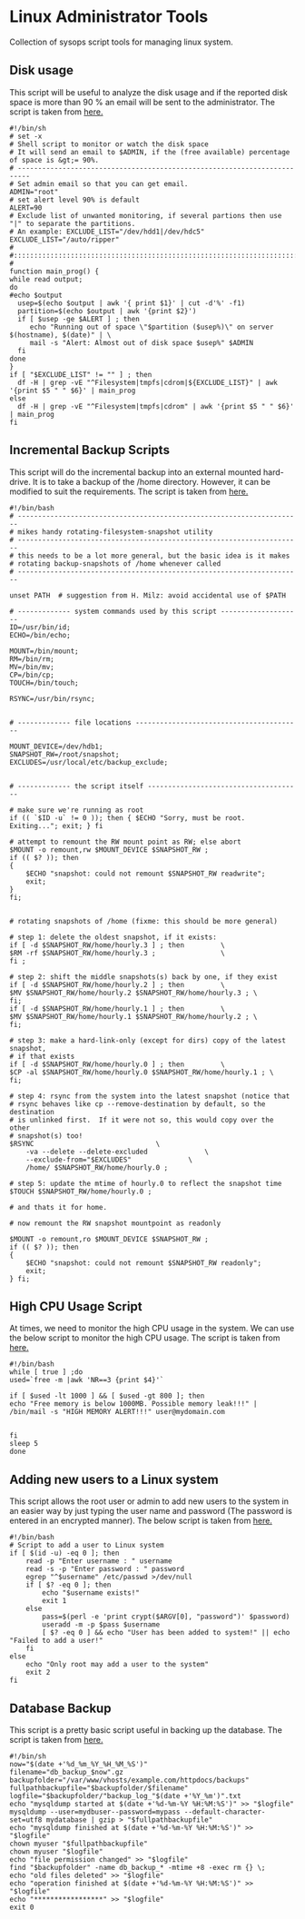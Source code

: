 # Linux Administrator Tools
Collection of sysops script tools for managing linux system.

## Disk usage
This script will be useful to analyze the disk usage and if the reported disk space is more than 90 % an email will be sent to the administrator. The script is taken from [here.](https://www.linuxtopia.org/online_books/advanced_bash_scripting_guide/system.html)

```
#!/bin/sh
# set -x
# Shell script to monitor or watch the disk space
# It will send an email to $ADMIN, if the (free available) percentage of space is &gt;= 90%.
# -------------------------------------------------------------------------
# Set admin email so that you can get email.
ADMIN="root"
# set alert level 90% is default
ALERT=90
# Exclude list of unwanted monitoring, if several partions then use "|" to separate the partitions.
# An example: EXCLUDE_LIST="/dev/hdd1|/dev/hdc5"
EXCLUDE_LIST="/auto/ripper"
#
#::::::::::::::::::::::::::::::::::::::::::::::::::::::::::::::::::::::::::::::::::::::::::::::::::::::::
#
function main_prog() {
while read output;
do
#echo $output
  usep=$(echo $output | awk '{ print $1}' | cut -d'%' -f1)
  partition=$(echo $output | awk '{print $2}')
  if [ $usep -ge $ALERT ] ; then
     echo "Running out of space \"$partition ($usep%)\" on server $(hostname), $(date)" | \
     mail -s "Alert: Almost out of disk space $usep%" $ADMIN
  fi
done
}
if [ "$EXCLUDE_LIST" != "" ] ; then
  df -H | grep -vE "^Filesystem|tmpfs|cdrom|${EXCLUDE_LIST}" | awk '{print $5 " " $6}' | main_prog
else
  df -H | grep -vE "^Filesystem|tmpfs|cdrom" | awk '{print $5 " " $6}' | main_prog
fi
```
## Incremental Backup Scripts

This script will do the incremental backup into an external mounted hard-drive. It is to take a backup of the /home directory. However, it can be modified to suit the requirements. The script is taken from [here.](https://www.linuxtopia.org/online_books/advanced_bash_scripting_guide/system.html)

```
#!/bin/bash
# ----------------------------------------------------------------------
# mikes handy rotating-filesystem-snapshot utility
# ----------------------------------------------------------------------
# this needs to be a lot more general, but the basic idea is it makes
# rotating backup-snapshots of /home whenever called
# ----------------------------------------------------------------------

unset PATH  # suggestion from H. Milz: avoid accidental use of $PATH

# ------------- system commands used by this script --------------------
ID=/usr/bin/id;
ECHO=/bin/echo;

MOUNT=/bin/mount;
RM=/bin/rm;
MV=/bin/mv;
CP=/bin/cp;
TOUCH=/bin/touch;

RSYNC=/usr/bin/rsync;


# ------------- file locations -----------------------------------------

MOUNT_DEVICE=/dev/hdb1;
SNAPSHOT_RW=/root/snapshot;
EXCLUDES=/usr/local/etc/backup_exclude;


# ------------- the script itself --------------------------------------

# make sure we're running as root
if (( `$ID -u` != 0 )); then { $ECHO "Sorry, must be root.  Exiting..."; exit; } fi

# attempt to remount the RW mount point as RW; else abort
$MOUNT -o remount,rw $MOUNT_DEVICE $SNAPSHOT_RW ;
if (( $? )); then
{
    $ECHO "snapshot: could not remount $SNAPSHOT_RW readwrite";
    exit;
}
fi;


# rotating snapshots of /home (fixme: this should be more general)

# step 1: delete the oldest snapshot, if it exists:
if [ -d $SNAPSHOT_RW/home/hourly.3 ] ; then         \
$RM -rf $SNAPSHOT_RW/home/hourly.3 ;                \
fi ;

# step 2: shift the middle snapshots(s) back by one, if they exist
if [ -d $SNAPSHOT_RW/home/hourly.2 ] ; then         \
$MV $SNAPSHOT_RW/home/hourly.2 $SNAPSHOT_RW/home/hourly.3 ; \
fi;
if [ -d $SNAPSHOT_RW/home/hourly.1 ] ; then         \
$MV $SNAPSHOT_RW/home/hourly.1 $SNAPSHOT_RW/home/hourly.2 ; \
fi;

# step 3: make a hard-link-only (except for dirs) copy of the latest snapshot,
# if that exists
if [ -d $SNAPSHOT_RW/home/hourly.0 ] ; then         \
$CP -al $SNAPSHOT_RW/home/hourly.0 $SNAPSHOT_RW/home/hourly.1 ; \
fi;

# step 4: rsync from the system into the latest snapshot (notice that
# rsync behaves like cp --remove-destination by default, so the destination
# is unlinked first.  If it were not so, this would copy over the other
# snapshot(s) too!
$RSYNC                              \
    -va --delete --delete-excluded              \
    --exclude-from="$EXCLUDES"              \
    /home/ $SNAPSHOT_RW/home/hourly.0 ;

# step 5: update the mtime of hourly.0 to reflect the snapshot time
$TOUCH $SNAPSHOT_RW/home/hourly.0 ;

# and thats it for home.

# now remount the RW snapshot mountpoint as readonly

$MOUNT -o remount,ro $MOUNT_DEVICE $SNAPSHOT_RW ;
if (( $? )); then
{
    $ECHO "snapshot: could not remount $SNAPSHOT_RW readonly";
    exit;
} fi;
```

## High CPU Usage Script

At times, we need to monitor the high CPU usage in the system. We can use the below script to monitor the high CPU usage. The script is taken from [here.](https://www.linuxtopia.org/online_books/advanced_bash_scripting_guide/system.html)

```
#!/bin/bash
while [ true ] ;do
used=`free -m |awk 'NR==3 {print $4}'`

if [ $used -lt 1000 ] && [ $used -gt 800 ]; then
echo "Free memory is below 1000MB. Possible memory leak!!!" | /bin/mail -s "HIGH MEMORY ALERT!!!" user@mydomain.com


fi
sleep 5
done
```

## Adding new users to a Linux system

This script allows the root user or admin to add new users to the system in an easier way by just typing the user name and password (The password is entered in an encrypted manner). The below script is taken from [here.](https://www.linuxtopia.org/online_books/advanced_bash_scripting_guide/system.html)

```
#!/bin/bash
# Script to add a user to Linux system
if [ $(id -u) -eq 0 ]; then
    read -p "Enter username : " username
    read -s -p "Enter password : " password
    egrep "^$username" /etc/passwd >/dev/null
    if [ $? -eq 0 ]; then
        echo "$username exists!"
        exit 1
    else
        pass=$(perl -e 'print crypt($ARGV[0], "password")' $password)
        useradd -m -p $pass $username
        [ $? -eq 0 ] && echo "User has been added to system!" || echo "Failed to add a user!"
    fi
else
    echo "Only root may add a user to the system"
    exit 2
fi
```
## Database Backup

This script is a pretty basic script useful in backing up the database. The script is taken from [here.](https://www.linuxtopia.org/online_books/advanced_bash_scripting_guide/system.html)

```
#!/bin/sh
now="$(date +'%d_%m_%Y_%H_%M_%S')"
filename="db_backup_$now".gz
backupfolder="/var/www/vhosts/example.com/httpdocs/backups"
fullpathbackupfile="$backupfolder/$filename"
logfile="$backupfolder/"backup_log_"$(date +'%Y_%m')".txt
echo "mysqldump started at $(date +'%d-%m-%Y %H:%M:%S')" >> "$logfile"
mysqldump --user=mydbuser--password=mypass --default-character-set=utf8 mydatabase | gzip > "$fullpathbackupfile"
echo "mysqldump finished at $(date +'%d-%m-%Y %H:%M:%S')" >> "$logfile"
chown myuser "$fullpathbackupfile"
chown myuser "$logfile"
echo "file permission changed" >> "$logfile"
find "$backupfolder" -name db_backup_* -mtime +8 -exec rm {} \;
echo "old files deleted" >> "$logfile"
echo "operation finished at $(date +'%d-%m-%Y %H:%M:%S')" >> "$logfile"
echo "*****************" >> "$logfile"
exit 0

```
